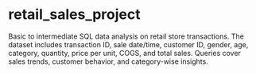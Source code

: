 # retail_sales_project
Basic to intermediate SQL data analysis on retail store transactions. The dataset includes transaction ID, sale date/time, customer ID, gender, age, category, quantity, price per unit, COGS, and total sales. Queries cover sales trends, customer behavior, and category-wise insights.
